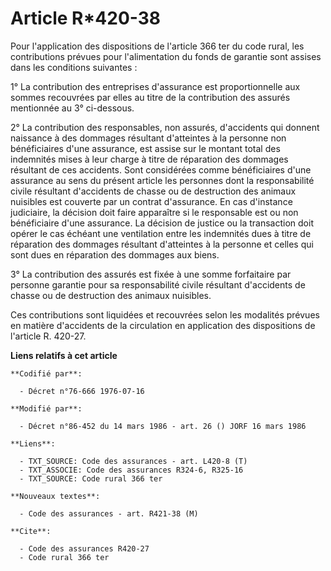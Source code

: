 # Article R*420-38

Pour l'application des dispositions de l'article 366 ter du code rural, les contributions prévues pour l'alimentation du
fonds de garantie sont assises dans les conditions suivantes :

1° La contribution des entreprises d'assurance est proportionnelle aux sommes recouvrées par elles au titre de la
contribution des assurés mentionnée au 3° ci-dessous.

2° La contribution des responsables, non assurés, d'accidents qui donnent naissance à des dommages résultant d'atteintes à la
personne non bénéficiaires d'une assurance, est assise sur le montant total des indemnités mises à leur charge à titre de
réparation des dommages résultant de ces accidents. Sont considérées comme bénéficiaires d'une assurance au sens du présent
article les personnes dont la responsabilité civile résultant d'accidents de chasse ou de destruction des animaux nuisibles
est couverte par un contrat d'assurance. En cas d'instance judiciaire, la décision doit faire apparaître si le responsable
est ou non bénéficiaire d'une assurance. La décision de justice ou la transaction doit opérer le cas échéant une ventilation
entre les indemnités dues à titre de réparation des dommages résultant d'atteintes à la personne et celles qui sont dues en
réparation des dommages aux biens.

3° La contribution des assurés est fixée à une somme forfaitaire par personne garantie pour sa responsabilité civile
résultant d'accidents de chasse ou de destruction des animaux nuisibles.

Ces contributions sont liquidées et recouvrées selon les modalités prévues en matière d'accidents de la circulation en
application des dispositions de l'article R. 420-27.

**Liens relatifs à cet article**

	**Codifié par**:

	  - Décret n°76-666 1976-07-16

	**Modifié par**:

	  - Décret n°86-452 du 14 mars 1986 - art. 26 () JORF 16 mars 1986

	**Liens**:

	  - TXT_SOURCE: Code des assurances - art. L420-8 (T)
	  - TXT_ASSOCIE: Code des assurances R324-6, R325-16
	  - TXT_SOURCE: Code rural 366 ter

	**Nouveaux textes**:

	  - Code des assurances - art. R421-38 (M)

	**Cite**:

	  - Code des assurances R420-27
	  - Code rural 366 ter

